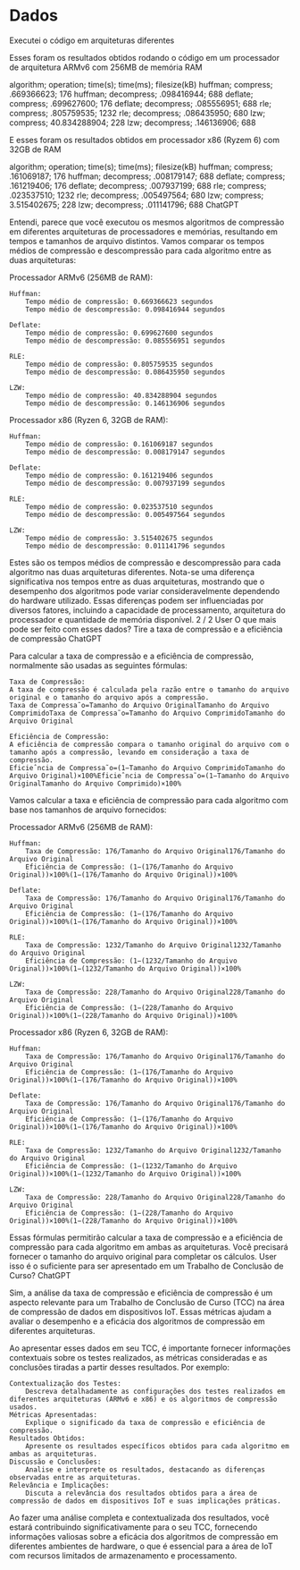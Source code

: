 # Dados

Executei o código em arquiteturas diferentes

Esses foram os resultados obtidos rodando o código em um processador de arquitetura ARMv6 com 256MB de memória RAM

algorithm; operation; time(s); time(ms); filesize(kB)
huffman; compress; .669366623; 176
huffman; decompress; .098416944; 688
deflate; compress; .699627600; 176
deflate; decompress; .085556951; 688
rle; compress; .805759535; 1232
rle; decompress; .086435950; 680
lzw; compress; 40.834288904; 228
lzw; decompress; .146136906; 688


E esses foram os resultados obtidos em processador x86 (Ryzem 6) com 32GB de RAM

algorithm; operation; time(s); time(ms); filesize(kB)
huffman; compress; .161069187; 176
huffman; decompress; .008179147; 688
deflate; compress; .161219406; 176
deflate; decompress; .007937199; 688
rle; compress; .023537510; 1232
rle; decompress; .005497564; 680
lzw; compress; 3.515402675; 228
lzw; decompress; .011141796; 688
ChatGPT

Entendi, parece que você executou os mesmos algoritmos de compressão em diferentes arquiteturas de processadores e memórias, resultando em tempos e tamanhos de arquivo distintos. Vamos comparar os tempos médios de compressão e descompressão para cada algoritmo entre as duas arquiteturas:

Processador ARMv6 (256MB de RAM):

    Huffman:
        Tempo médio de compressão: 0.669366623 segundos
        Tempo médio de descompressão: 0.098416944 segundos

    Deflate:
        Tempo médio de compressão: 0.699627600 segundos
        Tempo médio de descompressão: 0.085556951 segundos

    RLE:
        Tempo médio de compressão: 0.805759535 segundos
        Tempo médio de descompressão: 0.086435950 segundos

    LZW:
        Tempo médio de compressão: 40.834288904 segundos
        Tempo médio de descompressão: 0.146136906 segundos

Processador x86 (Ryzen 6, 32GB de RAM):

    Huffman:
        Tempo médio de compressão: 0.161069187 segundos
        Tempo médio de descompressão: 0.008179147 segundos

    Deflate:
        Tempo médio de compressão: 0.161219406 segundos
        Tempo médio de descompressão: 0.007937199 segundos

    RLE:
        Tempo médio de compressão: 0.023537510 segundos
        Tempo médio de descompressão: 0.005497564 segundos

    LZW:
        Tempo médio de compressão: 3.515402675 segundos
        Tempo médio de descompressão: 0.011141796 segundos

Estes são os tempos médios de compressão e descompressão para cada algoritmo nas duas arquiteturas diferentes. Nota-se uma diferença significativa nos tempos entre as duas arquiteturas, mostrando que o desempenho dos algoritmos pode variar consideravelmente dependendo do hardware utilizado. Essas diferenças podem ser influenciadas por diversos fatores, incluindo a capacidade de processamento, arquitetura do processador e quantidade de memória disponível.
2 / 2
User
O que mais pode ser feito com esses dados? Tire a taxa de compressão e a eficiência de compressão
ChatGPT

Para calcular a taxa de compressão e a eficiência de compressão, normalmente são usadas as seguintes fórmulas:

    Taxa de Compressão:
    A taxa de compressão é calculada pela razão entre o tamanho do arquivo original e o tamanho do arquivo após a compressão.
    Taxa de Compressa˜o=Tamanho do Arquivo OriginalTamanho do Arquivo ComprimidoTaxa de Compressa˜o=Tamanho do Arquivo ComprimidoTamanho do Arquivo Original

    Eficiência de Compressão:
    A eficiência de compressão compara o tamanho original do arquivo com o tamanho após a compressão, levando em consideração a taxa de compressão.
    Eficieˆncia de Compressa˜o=(1−Tamanho do Arquivo ComprimidoTamanho do Arquivo Original)×100%Eficieˆncia de Compressa˜o=(1−Tamanho do Arquivo OriginalTamanho do Arquivo Comprimido​)×100%

Vamos calcular a taxa e eficiência de compressão para cada algoritmo com base nos tamanhos de arquivo fornecidos:

Processador ARMv6 (256MB de RAM):

    Huffman:
        Taxa de Compressão: 176/Tamanho do Arquivo Original176/Tamanho do Arquivo Original
        Eficiência de Compressão: (1−(176/Tamanho do Arquivo Original))×100%(1−(176/Tamanho do Arquivo Original))×100%

    Deflate:
        Taxa de Compressão: 176/Tamanho do Arquivo Original176/Tamanho do Arquivo Original
        Eficiência de Compressão: (1−(176/Tamanho do Arquivo Original))×100%(1−(176/Tamanho do Arquivo Original))×100%

    RLE:
        Taxa de Compressão: 1232/Tamanho do Arquivo Original1232/Tamanho do Arquivo Original
        Eficiência de Compressão: (1−(1232/Tamanho do Arquivo Original))×100%(1−(1232/Tamanho do Arquivo Original))×100%

    LZW:
        Taxa de Compressão: 228/Tamanho do Arquivo Original228/Tamanho do Arquivo Original
        Eficiência de Compressão: (1−(228/Tamanho do Arquivo Original))×100%(1−(228/Tamanho do Arquivo Original))×100%

Processador x86 (Ryzen 6, 32GB de RAM):

    Huffman:
        Taxa de Compressão: 176/Tamanho do Arquivo Original176/Tamanho do Arquivo Original
        Eficiência de Compressão: (1−(176/Tamanho do Arquivo Original))×100%(1−(176/Tamanho do Arquivo Original))×100%

    Deflate:
        Taxa de Compressão: 176/Tamanho do Arquivo Original176/Tamanho do Arquivo Original
        Eficiência de Compressão: (1−(176/Tamanho do Arquivo Original))×100%(1−(176/Tamanho do Arquivo Original))×100%

    RLE:
        Taxa de Compressão: 1232/Tamanho do Arquivo Original1232/Tamanho do Arquivo Original
        Eficiência de Compressão: (1−(1232/Tamanho do Arquivo Original))×100%(1−(1232/Tamanho do Arquivo Original))×100%

    LZW:
        Taxa de Compressão: 228/Tamanho do Arquivo Original228/Tamanho do Arquivo Original
        Eficiência de Compressão: (1−(228/Tamanho do Arquivo Original))×100%(1−(228/Tamanho do Arquivo Original))×100%

Essas fórmulas permitirão calcular a taxa de compressão e a eficiência de compressão para cada algoritmo em ambas as arquiteturas. Você precisará fornecer o tamanho do arquivo original para completar os cálculos.
User
isso é o suficiente para ser apresentado em um Trabalho de Conclusão de Curso?
ChatGPT

Sim, a análise da taxa de compressão e eficiência de compressão é um aspecto relevante para um Trabalho de Conclusão de Curso (TCC) na área de compressão de dados em dispositivos IoT. Essas métricas ajudam a avaliar o desempenho e a eficácia dos algoritmos de compressão em diferentes arquiteturas.

Ao apresentar esses dados em seu TCC, é importante fornecer informações contextuais sobre os testes realizados, as métricas consideradas e as conclusões tiradas a partir desses resultados. Por exemplo:

    Contextualização dos Testes:
        Descreva detalhadamente as configurações dos testes realizados em diferentes arquiteturas (ARMv6 e x86) e os algoritmos de compressão usados.
    Métricas Apresentadas:
        Explique o significado da taxa de compressão e eficiência de compressão.
    Resultados Obtidos:
        Apresente os resultados específicos obtidos para cada algoritmo em ambas as arquiteturas.
    Discussão e Conclusões:
        Analise e interprete os resultados, destacando as diferenças observadas entre as arquiteturas.
    Relevância e Implicações:
        Discuta a relevância dos resultados obtidos para a área de compressão de dados em dispositivos IoT e suas implicações práticas.

Ao fazer uma análise completa e contextualizada dos resultados, você estará contribuindo significativamente para o seu TCC, fornecendo informações valiosas sobre a eficácia dos algoritmos de compressão em diferentes ambientes de hardware, o que é essencial para a área de IoT com recursos limitados de armazenamento e processamento.
